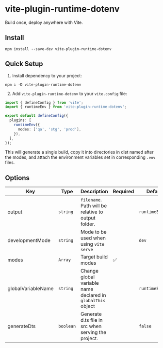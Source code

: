 # vite-plugin-runtime-dotenv

Build once, deploy anywhere with Vite.

## Install

```
npm install --save-dev vite-plugin-runtime-dotenv
```

## Quick Setup

1. Install dependency to your project:

```
npm i -D vite-plugin-runtime-dotenv
```

2. Add `vite-plugin-runtime-dotenv` to your `vite.config` file:

```ts
import { defineConfig } from 'vite';
import { runtimeEnv } from 'vite-plugin-runtime-dotenv';

export default defineConfig({
  plugins: [
    runtimeEnv({
      modes: ['qa', 'stg', 'prod'],
    }),
  ],
});
```

This will generate a single build, copy it into directories in dist named after the modes, and attach the environment variables set in corresponding `.env` files.

## Options

<table>
  <thead>
    <th>Key</th>
    <th>Type</th>
    <th>Description</th>
    <th>Required</th>
    <th>Default</th>
  </thead>
  <tbody>
    <tr>
      <td>output</td>
      <td><code>string</code></td>
      <td><code>filename</code>. Path will be relative to output folder.</td>
      <td></td>
      <td><code>runtimeEnv.js</code></td>
    </tr>
    <tr>
      <td>developmentMode</td>
      <td><code>string</code></td>
      <td>Mode to be used when using <code>vite serve</code></td>
      <td></td>
      <td><code>dev</code></td>
    </tr>
    <tr>
      <td>modes</td>
      <td><code>Array<string></code></td>
      <td>Target build modes</td>
      <td>✅</td>
      <td></td>
    </tr>
    <tr>
      <td>globalVariableName</td>
      <td><code>string</code></td>
      <td>Change global variable name declared in <code>globalThis</code> object</td>
      <td></td>
      <td><code>runtimeEnv</code></td>
    </tr>
    <tr>
      <td>generateDts</td>
      <td><code>boolean</code></td>
      <td>Generate d.ts file in src when serving the project.</td>
      <td></td>
      <td><code>false</code></td>
    </tr>
  </tbody>
</table>
